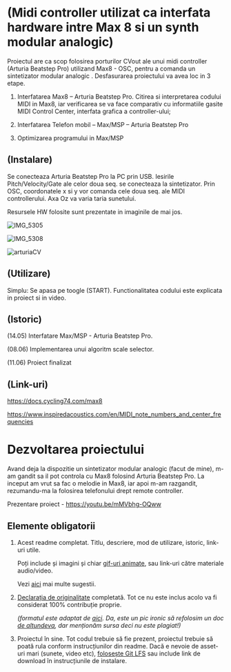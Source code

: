 # (Midi controller utilizat ca interfata hardware intre Max 8 si un synth modular analogic)

Proiectul are ca scop folosirea porturilor CVout ale unui midi controller (Arturia Beatstep Pro) utilizand Max8 - OSC, pentru a comanda un sintetizator modular analogic . Desfasurarea proiectului va avea loc in 3 etape.

1)	Interfatarea Max8 – Arturia Beatstep Pro. Citirea si interpretarea codului MIDI in Max8, iar verificarea se va face comparativ cu informatiile gasite MIDI Control Center, interfata grafica a controller-ului;

2)	Interfatarea Telefon mobil – Max/MSP – Arturia Beatstep Pro 

3)	Optimizarea programului in Max/MSP


## (Instalare)
Se conecteaza Arturia Beatstep Pro la PC prin USB. Iesirile Pitch/Velocity/Gate ale celor doua seq. se conecteaza la sintetizator. Prin OSC, coordonatele x si y vor comanda cele doua seq. ale MIDI controllerului. Axa Oz va varia taria sunetului. 

Resursele HW folosite sunt prezentate in imaginile de mai jos.

![IMG_5305](https://user-images.githubusercontent.com/84208189/121739413-3f76f380-cb04-11eb-9c36-b548c705e326.JPG)

![IMG_5308](https://user-images.githubusercontent.com/84208189/121739466-53baf080-cb04-11eb-8e99-1fd7afb5ebab.JPG)

![arturiaCV](https://user-images.githubusercontent.com/84208189/121741633-76023d80-cb07-11eb-88d8-57e1f246f2d4.png)



## (Utilizare)
Simplu: Se apasa pe toogle (START). Functionalitatea codului este explicata in proiect si in video.


## (Istoric)

(14.05) Interfatare Max/MSP - Arturia Beatstep Pro. 

(08.06) Implementarea unui algoritm scale selector.

(11.06) Proiect finalizat 

## (Link-uri)
https://docs.cycling74.com/max8

https://www.inspiredacoustics.com/en/MIDI_note_numbers_and_center_frequencies

# Dezvoltarea proiectului

Avand deja la dispozitie un sintetizator modular analogic (facut de mine), m-am gandit sa il pot controla cu Max8 folosind Arturia Beatstep Pro. La inceput am vrut sa fac o melodie in Max8, iar apoi m-am razgandit, rezumandu-ma la folosirea telefonului drept remote controller. 

Prezentare proiect - https://youtu.be/mMVbhg-OQww

## Elemente obligatorii

1. Acest readme completat. Titlu, descriere, mod de utilizare, istoric, link-uri utile.

   Poți include și imagini și chiar [gif-uri animate](https://www.screentogif.com/), sau link-uri către materiale audio/video.
   
   Vezi [aici](https://charlesmartin.com.au/blog/2020/08/09/student-project-repository) mai multe sugestii.

2. [Declarația de originalitate](statement-of-originality.yml) completată. Tot ce nu este inclus acolo va fi considerat 100% contribuție proprie.

    *(formatul este adaptat de [aici](https://gitlab.cecs.anu.edu.au/comp1720/2018/comp1720-2018-major-project/-/blob/master/statement-of-originality.yml). Da, este un pic ironic să refolosim un doc [de altundeva](https://cs.anu.edu.au/courses/comp1720/resources/faq/#how-do-i-fill-out-my-statement-of-originality), dar menționăm sursa deci nu este plagiat!)*

3. Proiectul în sine. Tot codul trebuie să fie prezent, proiectul trebuie să poată rula conform instrucțiunilor din readme. Dacă e nevoie de asset-uri mari (sunete, video etc), [folosește Git LFS](https://git-lfs.github.com/) sau include link de download în instrucțiunile de instalare.

